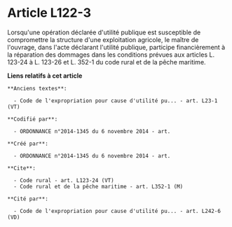 # Article L122-3

Lorsqu'une opération déclarée d'utilité publique est susceptible de compromettre la structure d'une exploitation agricole, le
maître de l'ouvrage, dans l'acte déclarant l'utilité publique, participe financièrement à la réparation des dommages dans les
conditions prévues aux articles L. 123-24 à L. 123-26 et L. 352-1 du code rural et de la pêche maritime.

**Liens relatifs à cet article**

	**Anciens textes**:

	  - Code de l'expropriation pour cause d'utilité pu... - art. L23-1 (VT)

	**Codifié par**:

	  - ORDONNANCE n°2014-1345 du 6 novembre 2014 - art.

	**Créé par**:

	  - ORDONNANCE n°2014-1345 du 6 novembre 2014 - art.

	**Cite**:

	  - Code rural - art. L123-24 (VT)
	  - Code rural et de la pêche maritime - art. L352-1 (M)

	**Cité par**:

	  - Code de l'expropriation pour cause d'utilité pu... - art. L242-6 (VD)
